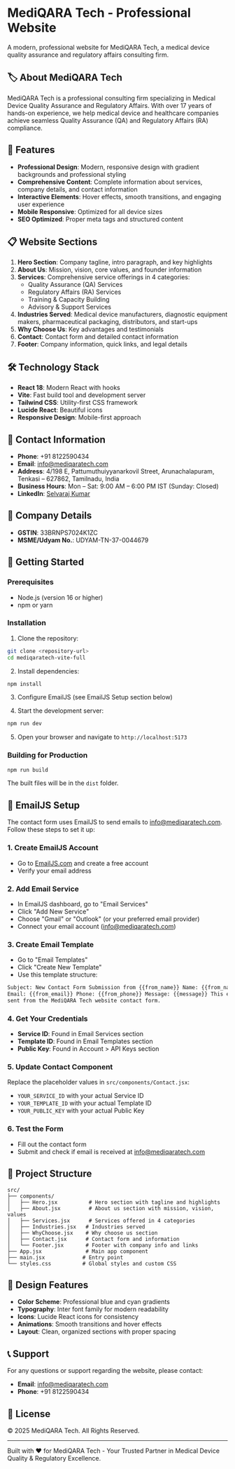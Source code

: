 # MediQARA Tech - Professional Website

A modern, professional website for MediQARA Tech, a medical device quality assurance and regulatory affairs consulting firm.

## 🏷 About MediQARA Tech

MediQARA Tech is a professional consulting firm specializing in Medical Device Quality Assurance and Regulatory Affairs. With over 17 years of hands-on experience, we help medical device and healthcare companies achieve seamless Quality Assurance (QA) and Regulatory Affairs (RA) compliance.

## 🚀 Features

- **Professional Design**: Modern, responsive design with gradient backgrounds and professional styling
- **Comprehensive Content**: Complete information about services, company details, and contact information
- **Interactive Elements**: Hover effects, smooth transitions, and engaging user experience
- **Mobile Responsive**: Optimized for all device sizes
- **SEO Optimized**: Proper meta tags and structured content

## 📋 Website Sections

1. **Hero Section**: Company tagline, intro paragraph, and key highlights
2. **About Us**: Mission, vision, core values, and founder information
3. **Services**: Comprehensive service offerings in 4 categories:
   - Quality Assurance (QA) Services
   - Regulatory Affairs (RA) Services
   - Training & Capacity Building
   - Advisory & Support Services
4. **Industries Served**: Medical device manufacturers, diagnostic equipment makers, pharmaceutical packaging, distributors, and start-ups
5. **Why Choose Us**: Key advantages and testimonials
6. **Contact**: Contact form and detailed contact information
7. **Footer**: Company information, quick links, and legal details

## 🛠 Technology Stack

- **React 18**: Modern React with hooks
- **Vite**: Fast build tool and development server
- **Tailwind CSS**: Utility-first CSS framework
- **Lucide React**: Beautiful icons
- **Responsive Design**: Mobile-first approach

## 📱 Contact Information

- **Phone**: +91 8122590434
- **Email**: info@mediqaratech.com
- **Address**: 4/198 E, Pattumuthuiyyanarkovil Street, Arunachalapuram, Tenkasi – 627862, Tamilnadu, India
- **Business Hours**: Mon – Sat: 9:00 AM – 6:00 PM IST (Sunday: Closed)
- **LinkedIn**: [Selvaraj Kumar](https://www.linkedin.com/in/selvaraj-kumar/)

## 🏢 Company Details

- **GSTIN**: 33BRNPS7024K1ZC
- **MSME/Udyam No.**: UDYAM-TN-37-0044679

## 🚀 Getting Started

### Prerequisites

- Node.js (version 16 or higher)
- npm or yarn

### Installation

1. Clone the repository:

```bash
git clone <repository-url>
cd mediqaratech-vite-full
```

2. Install dependencies:

```bash
npm install
```

3. Configure EmailJS (see EmailJS Setup section below)

4. Start the development server:

```bash
npm run dev
```

5. Open your browser and navigate to `http://localhost:5173`

### Building for Production

```bash
npm run build
```

The built files will be in the `dist` folder.

## 📧 EmailJS Setup

The contact form uses EmailJS to send emails to info@mediqaratech.com. Follow these steps to set it up:

### 1. Create EmailJS Account

- Go to [EmailJS.com](https://www.emailjs.com/) and create a free account
- Verify your email address

### 2. Add Email Service

- In EmailJS dashboard, go to "Email Services"
- Click "Add New Service"
- Choose "Gmail" or "Outlook" (or your preferred email provider)
- Connect your email account (info@mediqaratech.com)

### 3. Create Email Template

- Go to "Email Templates"
- Click "Create New Template"
- Use this template structure:

```html
Subject: New Contact Form Submission from {{from_name}} Name: {{from_name}}
Email: {{from_email}} Phone: {{from_phone}} Message: {{message}} This email was
sent from the MediQARA Tech website contact form.
```

### 4. Get Your Credentials

- **Service ID**: Found in Email Services section
- **Template ID**: Found in Email Templates section
- **Public Key**: Found in Account > API Keys section

### 5. Update Contact Component

Replace the placeholder values in `src/components/Contact.jsx`:

- `YOUR_SERVICE_ID` with your actual Service ID
- `YOUR_TEMPLATE_ID` with your actual Template ID
- `YOUR_PUBLIC_KEY` with your actual Public Key

### 6. Test the Form

- Fill out the contact form
- Submit and check if email is received at info@mediqaratech.com

## 📁 Project Structure

```
src/
├── components/
│   ├── Hero.jsx          # Hero section with tagline and highlights
│   ├── About.jsx         # About us section with mission, vision, values
│   ├── Services.jsx      # Services offered in 4 categories
│   ├── Industries.jsx   # Industries served
│   ├── WhyChoose.jsx    # Why choose us section
│   ├── Contact.jsx      # Contact form and information
│   └── Footer.jsx       # Footer with company info and links
├── App.jsx              # Main app component
├── main.jsx            # Entry point
└── styles.css          # Global styles and custom CSS
```

## 🎨 Design Features

- **Color Scheme**: Professional blue and cyan gradients
- **Typography**: Inter font family for modern readability
- **Icons**: Lucide React icons for consistency
- **Animations**: Smooth transitions and hover effects
- **Layout**: Clean, organized sections with proper spacing

## 📞 Support

For any questions or support regarding the website, please contact:

- **Email**: info@mediqaratech.com
- **Phone**: +91 8122590434

## 📄 License

© 2025 MediQARA Tech. All Rights Reserved.

---

Built with ❤️ for MediQARA Tech - Your Trusted Partner in Medical Device Quality & Regulatory Excellence.
